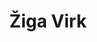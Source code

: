 ---
SICRIS: null
draft: false
fixName: žiga_virk
lab: Laboratory for Mathematical Methods in Computer and Information Science
labPos: Head of Laboratory
location: null
mailInfo: ziga.virk@fri.uni-lj.si
officeHours: null
profName: Assist. Prof. Žiga Virk, PhD
profTitle: Assistant Professor
telephoneInfo: null
title: Žiga Virk
---